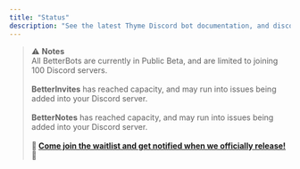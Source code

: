 ```yaml
---
title: "Status"
description: "See the latest Thyme Discord bot documentation, and discover/add new Thyme bots and services. Check Thyme bot status, uptime, and downtime notifications."
---
```


> ⚠ **Notes**
> <br>
> All BetterBots are currently in Public Beta, and are limited to joining 100 Discord servers.
> <br><br>
> **BetterInvites** has reached capacity, and may run into issues being added into your Discord server.
> <br><br>
> **BetterNotes** has reached capacity, and may run into issues being added into your Discord server.
> <br><br>
> **🌿 [Come join the waitlist and get notified when we officially release!](/discord) 🌿**

<br />

<Status-BotCount />
